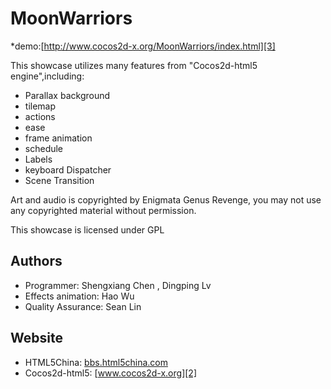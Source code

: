 MoonWarriors
==================
   *demo:[http://www.cocos2d-x.org/MoonWarriors/index.html][3]

This showcase utilizes many features from "Cocos2d-html5 engine",including:
   * Parallax background
   * tilemap
   * actions
   * ease
   * frame animation
   * schedule
   * Labels
   * keyboard Dispatcher
   * Scene Transition

Art and audio is copyrighted by Enigmata Genus Revenge,
you may not use any copyrighted material without permission.

This showcase is licensed under GPL

Authors
------------------
   * Programmer: Shengxiang Chen , Dingping Lv
   * Effects animation: Hao Wu
   * Quality Assurance:  Sean Lin

Website
------------------
   * HTML5China: [bbs.html5china.com][1]
   * Cocos2d-html5: [www.cocos2d-x.org][2]

   [1]: http://bbs.html5china.com/forum-cocos2d_html5-1.html "HTML5China"
   [2]: http://www.cocos2d-x.org "Cocos2d-html5"
   [3]: http://www.cocos2d-x.org/MoonWarriors/index.html "MoonWarriors"